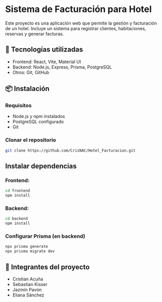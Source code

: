 # Sistema de Facturación para Hotel

Este proyecto es una aplicación web que permite la gestión y facturación de un hotel. Incluye un sistema para registrar clientes, habitaciones, reservas y generar facturas.

## 🚀 Tecnologías utilizadas

- Frontend: React, Vite, Material UI
- Backend: Node.js, Express, Prisma, PostgreSQL
- Otros: Git, GitHub

## 📦 Instalación

### Requisitos
- Node.js y npm instalados
- PostgreSQL configurado
- Git

### Clonar el repositorio
```bash
git clone https://github.com/CrisNAC/Hotel_Facturacion.git
```

## Instalar dependencias
### Frontend:
```bash
cd frontend
npm install
```
### Backend:
```bash
cd backend
npm install
```

### Configurar Prisma (en backend)
```bash
npx prisma generate
npx prisma migrate dev
```

## 👤 Integrantes del proyecto
- Cristian Acuña
- Sebastian Kisser
- Jazmín Pavón
- Eliana Sánchez